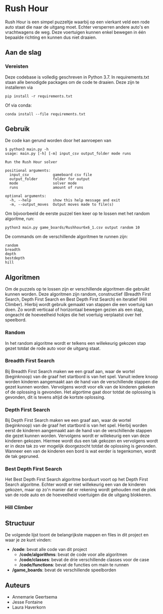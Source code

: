 # Rush Hour
Rush Hour is een simpel puzzeltje waarbij op een vierkant veld een rode auto staat die naar de uitgang moet. Echter versperren andere auto's en vrachtwagens de weg. Deze voertuigen kunnen enkel bewegen in één bepaalde richting en kunnen dus niet draaien. 

## Aan de slag
### Vereisten
Deze codebase is volledig geschreven in Python 3.7. In requirements.txt staan alle benodigde packages om de code te draaien. Deze zijn te installeren via 
```
pip install -r requirements.txt
```
Of via conda:
```
conda install --file requirements.txt
```

## Gebruik
De code kan gerund worden door het aanroepen van 
```
$ python3 main.py -h
usage: main.py [-h] [-m] input_csv output_folder mode runs

Run the Rush Hour solver

positional arguments:
  input_csv           gameboard csv file
  output_folder       folder for output
  mode                solver mode
  runs                amount of runs

optional arguments:
  -h, --help          show this help message and exit
  -m, --output_moves  Output moves made to file(s)
```
Om bijvoorbeeld de eerste puzzel tien keer op te lossen met het random algoritme, run:
```
python3 main.py game_boards/Rushhour6x6_1.csv output random 10
```

De commands om de verschillende algoritmen te runnen zijn:
```
random
breadth
depth
bestdepth
hill
```
## Algoritmen
Om de puzzels op te lossen zijn er verschillende algoritmen die gebruikt kunnen worden. Deze algoritmen zijn random, constructief (Breadth First Search, 
Depth First Search en Best Depth First Search) en iteratief (Hill Climber). Hierbij wordt gebruik gemaakt van stappen die een voertuig kan doen. Zo wordt verticaal of horizontaal bewegen gezien als een stap, ongeacht de hoeveelheid hokjes die het voertuig verplaatst over het speelbord.
### Random
In het random algoritme wordt er telkens een willekeurig gekozen stap gezet totdat de rode auto voor de uitgang staat.
### Breadth First Search
Bij Breadth First Search maken we een graaf aan, waar de wortel (beginknoop) van de graaf het startbord is van het spel. Vanuit iedere knoop worden kinderen aangemaakt aan de hand van de verschillende stappen die gezet kunnen worden. Vervolgens wordt voor elk van de kinderen gekeken of de oplossing is gevonden. Het algortime gaat door totdat de oplossing is gevonden, dit is tevens altijd de kortste oplossing.
### Depth First Search
Bij Depth First Search maken we een graaf aan, waar de wortel (beginknoop) van de graaf het startbord is van het spel. Hierbij worden eerst de kinderen aangemaakt aan de hand van de verschillende stappen die gezet kunnen worden. Vervolgens wordt er willekeurig een van deze kinderen gekozen. Hiermee wordt dus een tak gekozen en vervolgens wordt er in deze tak zo ver mogelijk doorgezocht totdat de oplossing is gevonden. Wanneer een van de kinderen een bord is wat eerder is tegenkomen, wordt de tak gepruned.
### Best Depth First Search
Het Best Depth First Search algoritme borduurt voort op het Depth First Search algoritme. Echter wordt er niet willekeurig een van de kinderen gekozen, maar op zo'n manier dat er rekening wordt gehouden met de plek van de rode auto en de hoeveelheid voertuigen die de uitgang blokkeren. 
### Hill Climber

## Structuur
De volgende lijst toont de belangrijkste mappen en files in dit project en waar je ze kunt vinden:
- **/code**: bevat alle code van dit project
    - **/code/algorithms**: bevat de code voor alle algoritmen
    - **/code/classes**: bevat de drie verschillende classes voor de case
    - **/code/functions**: bevat de functies om main te runnen
- **/game_boards**: bevat de verschillende speelborden

## Auteurs
- Annemarie Geertsema
- Jesse Fontaine
- Laura Haverkorn